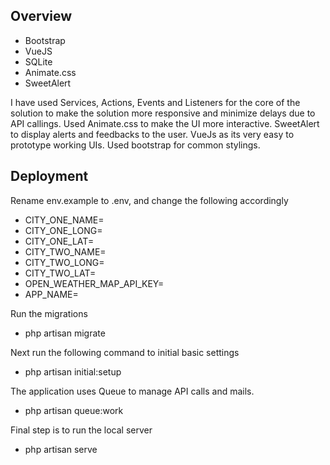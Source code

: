 
## Overview

- Bootstrap
- VueJS
- SQLite
- Animate.css
- SweetAlert

I have used Services, Actions, Events and Listeners for the core of the solution to make the solution more responsive and minimize delays due to API callings. Used Animate.css to make the UI more interactive. SweetAlert to display alerts and feedbacks to the user. VueJs as its very easy to prototype working UIs. Used bootstrap for common stylings.



## Deployment

Rename env.example to .env, and change the following accordingly
- CITY_ONE_NAME=
- CITY_ONE_LONG=
- CITY_ONE_LAT=
- CITY_TWO_NAME=
- CITY_TWO_LONG=
- CITY_TWO_LAT=
- OPEN_WEATHER_MAP_API_KEY=
- APP_NAME=

Run the migrations
- php artisan migrate

Next run the following command to initial basic settings
- php artisan initial:setup

The application uses Queue to manage API calls and mails. 
- php artisan queue:work

Final step is to run the local server
- php artisan serve
